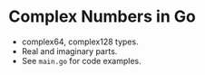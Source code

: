 # Complex Numbers in Go

- complex64, complex128 types.
- Real and imaginary parts.
- See `main.go` for code examples.
